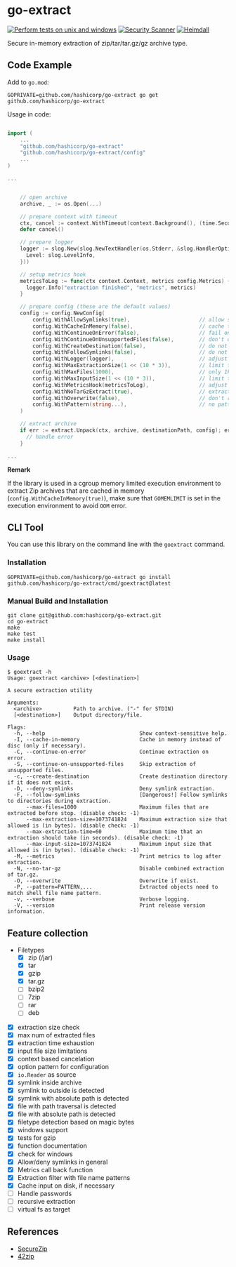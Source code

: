 # go-extract

[![Perform tests on unix and windows](https://github.com/hashicorp/go-extract/actions/workflows/testing.yml/badge.svg)](https://github.com/hashicorp/go-extract/actions/workflows/testing.yml) [![Security Scanner](https://github.com/hashicorp/go-extract/actions/workflows/secscan.yml/badge.svg)](https://github.com/hashicorp/go-extract/actions/workflows/secscan.yml) [![Heimdall](https://heimdall.hashicorp.services/api/v1/assets/go-extract/badge.svg?key=ad16a37b0882cb2e792c11a031b139227b23eabe137ddf2b19d10028bcdb79a8)](https://heimdall.hashicorp.services/site/assets/go-extract)

Secure in-memory extraction of zip/tar/tar.gz/gz archive type.

## Code Example

Add to `go.mod`:

```cli
GOPRIVATE=github.com/hashicorp/go-extract go get github.com/hashicorp/go-extract
```

Usage in code:

```go

import (
    ...
    "github.com/hashicorp/go-extract"
    "github.com/hashicorp/go-extract/config"
    ...
)

...


    // open archive
    archive, _ := os.Open(...)

    // prepare context with timeout
    ctx, cancel := context.WithTimeout(context.Background(), (time.Second * time.Duration(MaxExtractionTime)))
    defer cancel()

    // prepare logger
    logger := slog.New(slog.NewTextHandler(os.Stderr, &slog.HandlerOptions{
      Level: slog.LevelInfo,
    }))

    // setup metrics hook
    metricsToLog := func(ctx context.Context, metrics config.Metrics) {
      logger.Info("extraction finished", "metrics", metrics)
    }

    // prepare config (these are the default values)
    config := config.NewConfig(
        config.WithAllowSymlinks(true),                      // allow symlink creation
        config.WithCacheInMemory(false),                     // cache to disk if necessary
        config.WithContinueOnError(false),                   // fail on error
        config.WithContinueOnUnsupportedFiles(false),        // don't on unsupported files
        config.WithCreateDestination(false),                 // do not try to create specified destination
        config.WithFollowSymlinks(false),                    // do not follow symlinks during creation
        config.WithLogger(logger),                           // adjust logger (default: io.Discard)
        config.WithMaxExtractionSize(1 << (10 * 3)),         // limit to 1 Gb (disable check: -1)
        config.WithMaxFiles(1000),                           // only 1k files maximum (disable check: -1)
        config.WithMaxInputSize(1 << (10 * 3)),              // limit to 1 Gb (disable check: -1)
        config.WithMetricsHook(metricsToLog),                // adjust hook to receive metrics from extraction
        config.WithNoTarGzExtract(true),                     // extract tar.gz combined
        config.WithOverwrite(false),                         // don't replace existing files
        config.WithPattern(string...),                       // no patterns predefined
    )

    // extract archive
    if err := extract.Unpack(ctx, archive, destinationPath, config); err != nil {
      // handle error
    }

...

```

**Remark**

If the library is used in a cgroup memory limited execution environment to extract Zip archives that are cached in memory (`config.WithCacheInMemory(true)`), make sure that `GOMEMLIMIT` is set in the execution environment to avoid `OOM` error.

## CLI Tool

You can use this library on the command line with the `goextract` command.

### Installation

```cli
GOPRIVATE=github.com/hashicorp/go-extract go install github.com/hashicorp/go-extract/cmd/goextract@latest
```

### Manual Build and Installation

```cli
git clone git@github.com:hashicorp/go-extract.git
cd go-extract
make
make test
make install
```

### Usage

```cli
$ goextract -h
Usage: goextract <archive> [<destination>]

A secure extraction utility

Arguments:
  <archive>          Path to archive. ("-" for STDIN)
  [<destination>]    Output directory/file.

Flags:
  -h, --help                              Show context-sensitive help.
  -I, --cache-in-memory                   Cache in memory instead of disc (only if necessary).
  -C, --continue-on-error                 Continue extraction on error.
  -S, --continue-on-unsupported-files     Skip extraction of unsupported files.
  -c, --create-destination                Create destination directory if it does not exist.
  -D, --deny-symlinks                     Deny symlink extraction.
  -F, --follow-symlinks                   [Dangerous!] Follow symlinks to directories during extraction.
      --max-files=1000                    Maximum files that are extracted before stop. (disable check: -1)
      --max-extraction-size=1073741824    Maximum extraction size that allowed is (in bytes). (disable check: -1)
      --max-extraction-time=60            Maximum time that an extraction should take (in seconds). (disable check: -1)
      --max-input-size=1073741824         Maximum input size that allowed is (in bytes). (disable check: -1)
  -M, --metrics                           Print metrics to log after extraction.
  -N, --no-tar-gz                         Disable combined extraction of tar.gz.
  -O, --overwrite                         Overwrite if exist.
  -P, --pattern=PATTERN,...               Extracted objects need to match shell file name pattern.
  -v, --verbose                           Verbose logging.
  -V, --version                           Print release version information.
```

## Feature collection

- Filetypes
  - [x] zip (/jar)
  - [x] tar
  - [x] gzip
  - [x] tar.gz
  - [ ] bzip2
  - [ ] 7zip
  - [ ] rar
  - [ ] deb
- [x] extraction size check
- [x] max num of extracted files
- [x] extraction time exhaustion
- [x] input file size limitations
- [x] context based cancelation
- [x] option pattern for configuration
- [x] `io.Reader` as source
- [x] symlink inside archive
- [x] symlink to outside is detected
- [x] symlink with absolute path is detected
- [x] file with path traversal is detected
- [x] file with absolute path is detected
- [x] filetype detection based on magic bytes
- [x] windows support
- [x] tests for gzip
- [x] function documentation
- [x] check for windows
- [x] Allow/deny symlinks in general
- [x] Metrics call back function
- [x] Extraction filter with file name patterns
- [x] Cache input on disk, if necessary
- [ ] Handle passwords
- [ ] recursive extraction
- [ ] virtual fs as target

## References

- [SecureZip](https://pypi.org/project/SecureZip/)
- [42zip](https://www.unforgettable.dk/)
